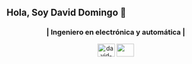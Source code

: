 ## Hola, Soy David Domingo 👋

<h3 align="center">| Ingeniero en electrónica y automática | </h3>
<p align="center">
<a href="https://www.linkedin.com/in/david-domingo1104" target="blank"><img align="center" src="https://cdn.jsdelivr.net/npm/simple-icons@3.0.1/icons/linkedin.svg" alt="david-domingo1104" height="30" width="40" /></a>
<a href = "mailto: david.domingo.1104@gmail.com"><img align="center" src="https://simpleicons.org/icons/gmail.svg" height="30" width="40" /></a>
</p>

<!--
**DavidD1104/DavidD1104** is a ✨ _special_ ✨ repository because its `README.md` (this file) appears on your GitHub profile.

Here are some ideas to get you started:

- 🔭 I’m currently working on ...
- 🌱 I’m currently learning ...
- 👯 I’m looking to collaborate on ...
- 🤔 I’m looking for help with ...
- 💬 Ask me about ...
- 📫 How to reach me: ...
- 😄 Pronouns: ...
- ⚡ Fun fact: ...
-->
